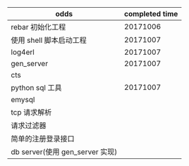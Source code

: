 odds                        | completed time
--------------------------- | --------------
rebar 初始化工程                 | 20171006
使用 shell 脚本启动工程             | 20171007
log4erl                     | 20171007
gen_server                  | 20171007
cts                         |
python sql 工具               | 20171007
emysql                      |
tcp 请求解析                    |
请求过滤器                       |
简单的注册登录接口                   |
db server(使用 gen_server 实现) |
